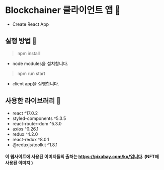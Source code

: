 # Blockchainer 클라이언트 앱 🐣
- Create React App

## 실행 방법 🐤
> npm install

- node modules을 설치합니다.

> npm run start

- client app을 실행합니다.

## 사용한 라이브러리 🐥
* react ^17.0.2
* styled-components ^5.3.5
* react-router-dom ^5.3.0
* axios ^0.26.1
* redux ^4.2.0
* react-redux ^8.0.1
* @reduxjs/toolkit ^1.8.1

#### 이 웹사이트에 사용된 이미지들의 출처는 https://pixabay.com/ko/입니다. (NFT에 사용된 이미지 )
